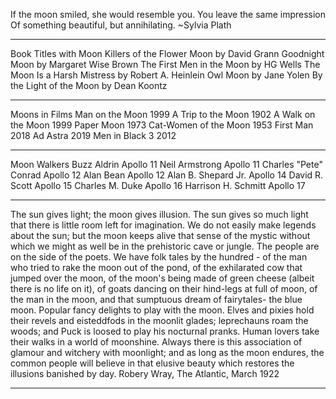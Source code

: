 If the moon smiled, she would resemble you. You leave the same impression Of something beautiful, but annihilating.
~Sylvia Plath

---

Book Titles with Moon
Killers of the Flower Moon by David Grann
Goodnight Moon by Margaret Wise Brown
The First Men in the Moon by HG Wells
The Moon Is a Harsh Mistress by Robert A. Heinlein
Owl Moon by Jane Yolen
By the Light of the Moon by Dean Koontz

---

Moons in Films
Man on the Moon 1999
A Trip to the Moon 1902
A Walk on the Moon 1999
Paper Moon 1973
Cat-Women of the Moon 1953
First Man 2018
Ad Astra 2019
Men in Black 3 2012

---

Moon Walkers
Buzz Aldrin Apollo 11
Neil Armstrong Apollo 11
Charles "Pete" Conrad Apollo 12
Alan Bean Apollo 12
Alan B. Shepard Jr. Apollo 14
David R. Scott Apollo 15
Charles M. Duke Apollo 16
Harrison H. Schmitt Apollo 17

---

The sun gives light; the moon gives illusion. The sun gives so much light that there is little room left for imagination. We do not easily make legends about the sun; but the moon keeps alive that sense of the mystic without which we might as well be in the prehistoric cave or jungle. The people are on the side of the poets. We have folk tales by the hundred - of the man who tried to rake the moon out of the pond, of the exhilarated cow that jumped over the moon, of the moon's being made of green cheese (albeit there is no life on it), of goats dancing on their hind-legs at full of moon, of the man in the moon, and that sumptuous dream of fairytales- the blue moon. Popular fancy delights to play with the moon. Elves and pixies hold their revels and eisteddfods in the moonlit glades; leprechauns roam the woods; and Puck is loosed to play his nocturnal pranks. Human lovers take their walks in a world of moonshine. Always there is this association of glamour and witchery with moonlight; and as long as the moon endures, the common people will believe in that elusive beauty which restores the illusions banished by day.
Robery Wray, The Atlantic, March 1922

---




